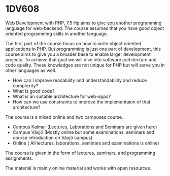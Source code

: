 # 1DV608
Web Development with PHP, 7.5 Hp aims to give you another programming language for web-backend.
The course assumes that you have good object oriented programming skills in another language.

The first part of the course focus on how to write object oriented applications in PHP. But programming is just one part of development, this course aims to give you a broader base to enable larger development projects. To achieve that goal we will dive into software architecture and code quality. 
These knowledges are not unique for PHP but will serve you in other languages as well.

 * How can I improve readability and understandability and reduce complexity?
 * What is good code?
 * What is an suitable architecture for web-apps?
 * How can we use constraints to improve the implementaion of that architecture?
 
The course is a mixed online and two campuses course. 
 * Campus Kalmar (Lectures, Laborations and Seminars are given here)
 * Campus Växjö (Mostly online but some examinations, seminars and course introduction on Växjö campus)
 * Online ( All lectures, laborations, seminars and examinations is online)

The course is given in the form of lectures, seminars, and programming assignments.

The material is mainly online material and works with open resources.
